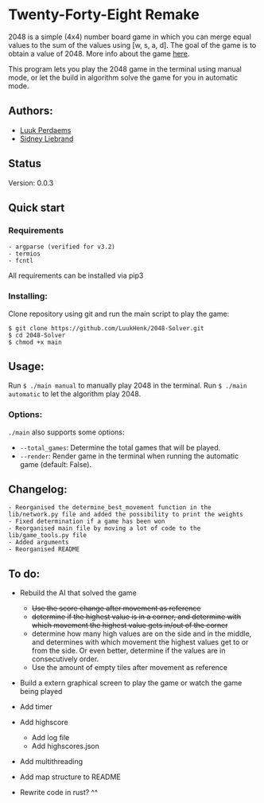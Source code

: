 # Twenty-Forty-Eight **Remake**
2048 is a simple (4x4) number board game in which you can merge equal values to the sum of the values using [w, s, a, d]. The goal of the game is to obtain a value of 2048. More info about the game [here](https://en.wikipedia.org/wiki/2048_(video_game)).

This program lets you play the 2048 game in the terminal using manual mode, or let the build in algorithm solve the game for you in automatic mode.


## Authors:
- [Luuk Perdaems](https://github.com/LuukHenk)
- [Sidney Liebrand](https://github.com/SidOfc)


## Status
Version: 0.0.3


## Quick start
### Requirements
    - argparse (verified for v3.2)
    - termios
    - fcntl
All requirements can be installed via pip3

### Installing:
Clone repository using git and run the main script to play the game:
```
$ git clone https://github.com/LuukHenk/2048-Solver.git
$ cd 2048-Solver
$ chmod +x main
```


## Usage:
Run `$ ./main manual` to manually play 2048 in the terminal.
Run `$ ./main automatic` to let the algorithm play 2048.

### Options:
`./main` also supports some options:
- `--total_games`: Determine the total games that will be played.
- `--render`: Render game in the terminal when running the automatic game (default: False).


## Changelog:
    - Reorganised the determine_best_movement function in the lib/network.py file and added the possibility to print the weights
    - Fixed determination if a game has been won
    - Reorganised main file by moving a lot of code to the lib/game_tools.py file
    - Added arguments
    - Reorganised README


## To do:
- Rebuild the AI that solved the game
    - ~~Use the score change after movement as reference~~
    - ~~determine if the highest value is in a corner, and determine with which movement the highest value gets in/out of the corner~~
    - determine how many high values are on the side and in the middle, and determines with which movement the highest values get to or from the side. Or even better, determine if the values are in consecutively order.
    - Use the amount of empty tiles after movement as reference

- Build a extern graphical screen to play the game or watch the game being played

- Add timer

- Add highscore
    - Add log file
    - Add highscores.json

- Add multithreading

- Add map structure to README

- Rewrite code in rust? ^^


